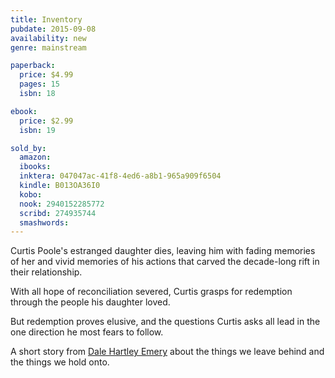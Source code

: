 ```yaml
---
title: Inventory
pubdate: 2015-09-08
availability: new
genre: mainstream

paperback:
  price: $4.99
  pages: 15
  isbn: 18

ebook:
  price: $2.99
  isbn: 19

sold_by:
  amazon:
  ibooks:
  inktera: 047047ac-41f8-4ed6-a8b1-965a909f6504
  kindle: B013OA36I0
  kobo:
  nook: 2940152285772
  scribd: 274935744
  smashwords:
---
```


Curtis Poole's estranged daughter dies, leaving him with fading memories of her and vivid memories of his actions that carved the decade-long rift in their relationship.

With all hope of reconciliation severed, Curtis grasps for redemption through the people his daughter loved.

But redemption proves elusive, and the questions Curtis asks all lead in the one direction he most fears to follow.

A short story
from [Dale Hartley Emery](http://dalehartleyemery.com)
about the things we leave behind and the things we hold onto.

